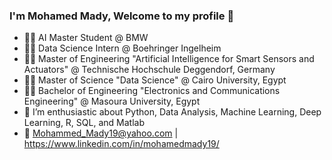 ### I'm Mohamed Mady, Welcome to my profile 👋

- 👨‍💻 AI Master Student @ BMW
- 👨‍💻 Data Science Intern @ Boehringer Ingelheim
- 👨‍🎓 Master of Engineering "Artificial Intelligence for Smart Sensors and Actuators" @ Technische Hochschule Deggendorf, Germany
- 👨‍🎓 Master of Science "Data Science" @ Cairo University, Egypt
- 👨‍🎓 Bachelor of Engineering "Electronics and Communications Engineering" @ Masoura University, Egypt
- 🤠 I’m enthusiastic about Python, Data Analysis, Machine Learning, Deep Learning, R, SQL, and Matlab
- 💬 Mohammed_Mady19@yahoo.com | https://www.linkedin.com/in/mohamedmady19/
